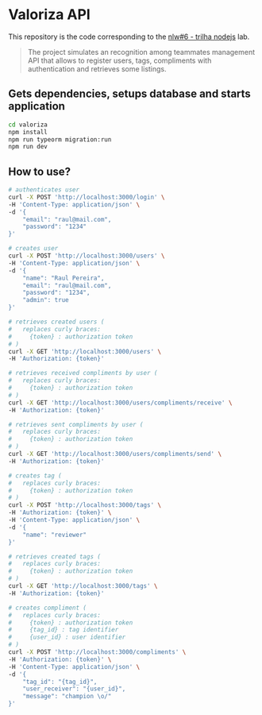 # Valoriza API

This repository is the code corresponding to the [nlw#6 - trilha nodejs](https://nextlevelweek.com/) lab.

> The project simulates an recognition among teammates management API that allows to register users, tags, compliments with authentication and retrieves some listings.

## Gets dependencies, setups database and starts application

```bash
cd valoriza
npm install
npm run typeorm migration:run
npm run dev
```

## How to use?

```bash
# authenticates user
curl -X POST 'http://localhost:3000/login' \
-H 'Content-Type: application/json' \
-d '{
    "email": "raul@mail.com",
    "password": "1234"
}'

# creates user
curl -X POST 'http://localhost:3000/users' \
-H 'Content-Type: application/json' \
-d '{
    "name": "Raul Pereira",
    "email": "raul@mail.com",
    "password": "1234",
	"admin": true
}'

# retrieves created users (
#   replaces curly braces:
#     {token} : authorization token
# )
curl -X GET 'http://localhost:3000/users' \
-H 'Authorization: {token}'

# retrieves received compliments by user (
#   replaces curly braces:
#     {token} : authorization token
# )
curl -X GET 'http://localhost:3000/users/compliments/receive' \
-H 'Authorization: {token}'

# retrieves sent compliments by user (
#   replaces curly braces:
#     {token} : authorization token
# )
curl -X GET 'http://localhost:3000/users/compliments/send' \
-H 'Authorization: {token}'

# creates tag (
#   replaces curly braces:
#     {token} : authorization token
# )
curl -X POST 'http://localhost:3000/tags' \
-H 'Authorization: {token}' \
-H 'Content-Type: application/json' \
-d '{
    "name": "reviewer"
}'

# retrieves created tags (
#   replaces curly braces:
#     {token} : authorization token
# )
curl -X GET 'http://localhost:3000/tags' \
-H 'Authorization: {token}'

# creates compliment (
#   replaces curly braces:
#     {token} : authorization token
#     {tag_id} : tag identifier
#     {user_id} : user identifier
# )
curl -X POST 'http://localhost:3000/compliments' \
-H 'Authorization: {token}' \
-H 'Content-Type: application/json' \
-d '{
    "tag_id": "{tag_id}",
    "user_receiver": "{user_id}",
    "message": "champion \o/"
}'
```

